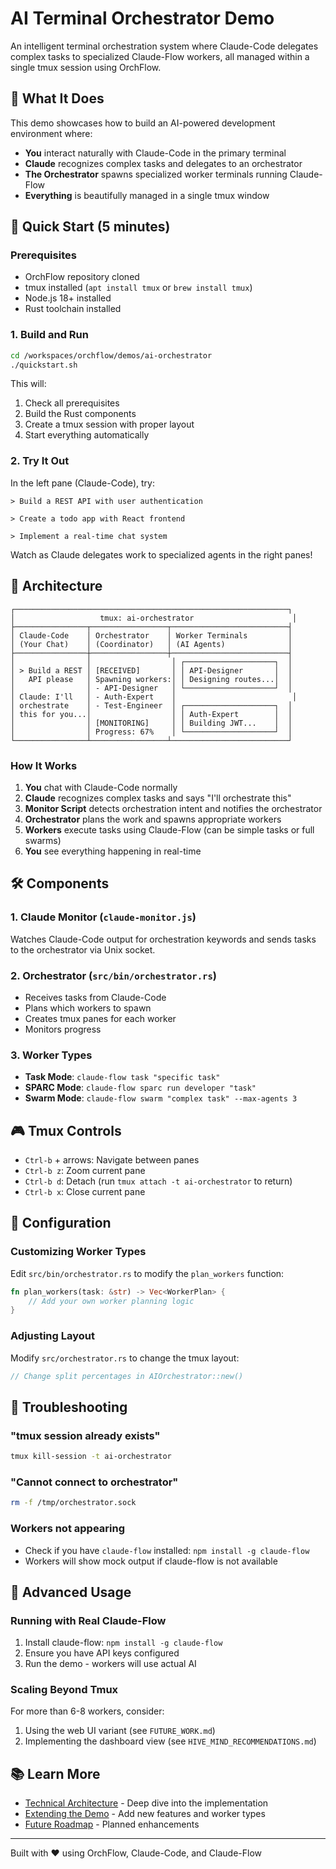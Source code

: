 # AI Terminal Orchestrator Demo

An intelligent terminal orchestration system where Claude-Code delegates complex tasks to specialized Claude-Flow workers, all managed within a single tmux session using OrchFlow.

## 🎯 What It Does

This demo showcases how to build an AI-powered development environment where:
- **You** interact naturally with Claude-Code in the primary terminal
- **Claude** recognizes complex tasks and delegates to an orchestrator
- **The Orchestrator** spawns specialized worker terminals running Claude-Flow
- **Everything** is beautifully managed in a single tmux window

## 🚀 Quick Start (5 minutes)

### Prerequisites
- OrchFlow repository cloned
- tmux installed (`apt install tmux` or `brew install tmux`)
- Node.js 18+ installed
- Rust toolchain installed

### 1. Build and Run
```bash
cd /workspaces/orchflow/demos/ai-orchestrator
./quickstart.sh
```

This will:
1. Check all prerequisites
2. Build the Rust components
3. Create a tmux session with proper layout
4. Start everything automatically

### 2. Try It Out
In the left pane (Claude-Code), try:
```
> Build a REST API with user authentication

> Create a todo app with React frontend

> Implement a real-time chat system
```

Watch as Claude delegates work to specialized agents in the right panes!

## 📐 Architecture

```
┌─────────────────────────────────────────────────────────────┐
│                   tmux: ai-orchestrator                      │
├────────────────┬─────────────────┬──────────────────────────┤
│ Claude-Code    │ Orchestrator    │ Worker Terminals         │
│ (Your Chat)    │ (Coordinator)   │ (AI Agents)              │
├────────────────┼─────────────────┼──────────────────────────┤
│                │                  │ ┌────────────────────┐  │
│ > Build a REST │ [RECEIVED]       │ │ API-Designer       │  │
│   API please   │ Spawning workers:│ │ Designing routes...│  │
│                │ - API-Designer   │ └────────────────────┘  │
│ Claude: I'll   │ - Auth-Expert    │                          │
│ orchestrate    │ - Test-Engineer  │ ┌────────────────────┐  │
│ this for you...│                  │ │ Auth-Expert        │  │
│                │ [MONITORING]     │ │ Building JWT...    │  │
│                │ Progress: 67%    │ └────────────────────┘  │
└────────────────┴─────────────────┴──────────────────────────┘
```

### How It Works

1. **You** chat with Claude-Code normally
2. **Claude** recognizes complex tasks and says "I'll orchestrate this"
3. **Monitor Script** detects orchestration intent and notifies the orchestrator
4. **Orchestrator** plans the work and spawns appropriate workers
5. **Workers** execute tasks using Claude-Flow (can be simple tasks or full swarms)
6. **You** see everything happening in real-time

## 🛠️ Components

### 1. Claude Monitor (`claude-monitor.js`)
Watches Claude-Code output for orchestration keywords and sends tasks to the orchestrator via Unix socket.

### 2. Orchestrator (`src/bin/orchestrator.rs`)
- Receives tasks from Claude-Code
- Plans which workers to spawn
- Creates tmux panes for each worker
- Monitors progress

### 3. Worker Types
- **Task Mode**: `claude-flow task "specific task"`
- **SPARC Mode**: `claude-flow sparc run developer "task"`
- **Swarm Mode**: `claude-flow swarm "complex task" --max-agents 3`

## 🎮 Tmux Controls

- `Ctrl-b` + arrows: Navigate between panes
- `Ctrl-b z`: Zoom current pane
- `Ctrl-b d`: Detach (run `tmux attach -t ai-orchestrator` to return)
- `Ctrl-b x`: Close current pane

## 🔧 Configuration

### Customizing Worker Types
Edit `src/bin/orchestrator.rs` to modify the `plan_workers` function:

```rust
fn plan_workers(task: &str) -> Vec<WorkerPlan> {
    // Add your own worker planning logic
}
```

### Adjusting Layout
Modify `src/orchestrator.rs` to change the tmux layout:
```rust
// Change split percentages in AIOrchestrator::new()
```

## 🐛 Troubleshooting

### "tmux session already exists"
```bash
tmux kill-session -t ai-orchestrator
```

### "Cannot connect to orchestrator"
```bash
rm -f /tmp/orchestrator.sock
```

### Workers not appearing
- Check if you have `claude-flow` installed: `npm install -g claude-flow`
- Workers will show mock output if claude-flow is not available

## 🚀 Advanced Usage

### Running with Real Claude-Flow
1. Install claude-flow: `npm install -g claude-flow`
2. Ensure you have API keys configured
3. Run the demo - workers will use actual AI

### Scaling Beyond Tmux
For more than 6-8 workers, consider:
1. Using the web UI variant (see `FUTURE_WORK.md`)
2. Implementing the dashboard view (see `HIVE_MIND_RECOMMENDATIONS.md`)

## 📚 Learn More

- [Technical Architecture](TECHNICAL_DETAILS.md) - Deep dive into the implementation
- [Extending the Demo](EXTENDING.md) - Add new features and worker types
- [Future Roadmap](FUTURE_WORK.md) - Planned enhancements

---

Built with ❤️ using OrchFlow, Claude-Code, and Claude-Flow